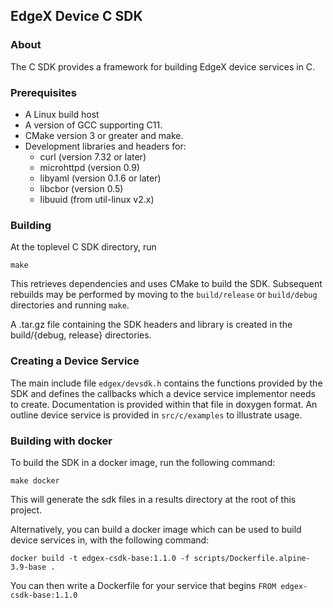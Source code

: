 ## EdgeX Device C SDK

### About

The C SDK provides a framework for building EdgeX device services in C.

### Prerequisites

* A Linux build host
* A version of GCC supporting C11.
* CMake version 3 or greater and make.
* Development libraries and headers for:
  * curl (version 7.32 or later)
  * microhttpd (version 0.9)
  * libyaml (version 0.1.6 or later)
  * libcbor (version 0.5)
  * libuuid (from util-linux v2.x)

### Building

At the toplevel C SDK directory, run
```
make
```
This retrieves dependencies and uses CMake to build the SDK. Subsequent
rebuilds may be performed by moving to the ```build/release``` or
```build/debug``` directories and running ```make```.

A .tar.gz file containing the SDK headers and library is created in the
build/{debug, release} directories.

### Creating a Device Service

The main include file ```edgex/devsdk.h``` contains the functions provided by
the SDK and defines the callbacks which a device service implementor needs to
create. Documentation is provided within that file in doxygen format.
An outline device service is provided in ```src/c/examples``` to illustrate
usage.

### Building with docker

To build the SDK in a docker image, run the following command:

`make docker`

This will generate the sdk files in a results directory at the root of this project.

Alternatively, you can build a docker image which can be used to build device services in, with the following command:

`docker build -t edgex-csdk-base:1.1.0 -f scripts/Dockerfile.alpine-3.9-base .`

You can then write a Dockerfile for your service that begins `FROM edgex-csdk-base:1.1.0`

